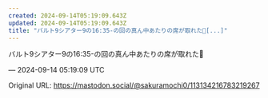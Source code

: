 ```yaml
---
created: 2024-09-14T05:19:09.643Z
updated: 2024-09-14T05:19:09.643Z
title: "バルト9シアター9の16:35-の回の真ん中あたりの席が取れた🙂[...]"
---
```


<p>バルト9シアター9の16:35-の回の真ん中あたりの席が取れた🙂</p>

&mdash; 2024-09-14 05:19:09 UTC

Original URL: https://mastodon.social/@sakuramochi0/113134216783219267
